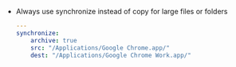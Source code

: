 * Always use synchronize instead of copy for large files or folders
    
  ```yaml
  ---
  synchronize:
      archive: true
      src: "/Applications/Google Chrome.app/"
      dest: "/Applications/Google Chrome Work.app/"
  ```
